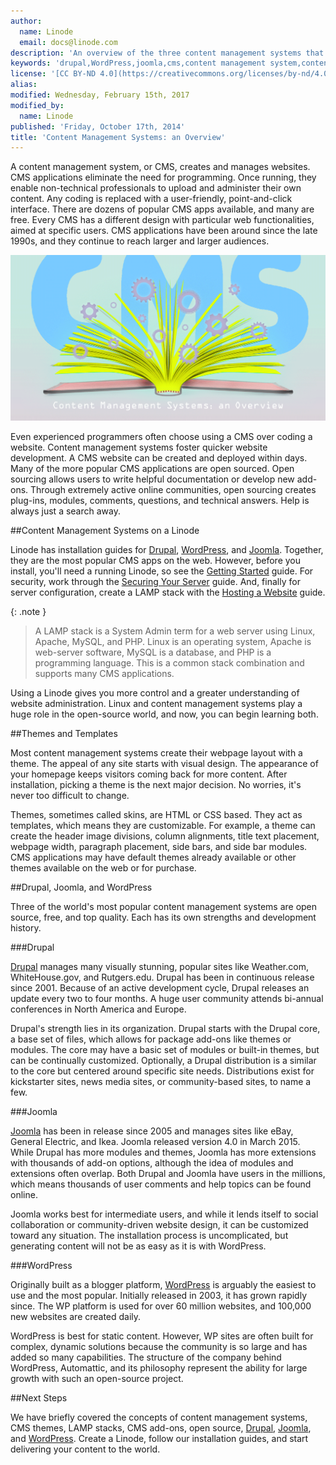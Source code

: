 ```yaml
---
author:
  name: Linode
  email: docs@linode.com
description: 'An overview of the three content management systems that Linode supports'
keywords: 'drupal,WordPress,joomla,cms,content management system,content management framwork, '
license: '[CC BY-ND 4.0](https://creativecommons.org/licenses/by-nd/4.0)'
alias: 
modified: Wednesday, February 15th, 2017
modified_by:
  name: Linode
published: 'Friday, October 17th, 2014'
title: 'Content Management Systems: an Overview'
---
```


A content management system, or CMS, creates and manages websites. CMS applications eliminate the need for programming. Once running, they enable non-technical professionals to upload and administer their own content. Any coding is replaced with a user-friendly, point-and-click interface. There are dozens of popular CMS apps available, and many are free. Every CMS has a different design with particular web functionalities, aimed at specific users. CMS applications have been around since the late 1990s, and they continue to reach larger and larger audiences.

![Content Management Systems: an Overview](/docs/assets/content-management-systems-an-overview.png "Content Management Systems: an Overview")

Even experienced programmers often choose using a CMS over coding a website. Content management systems foster quicker website development. A CMS website can be created and deployed within days. Many of the more popular CMS applications are open sourced. Open sourcing allows users to write helpful documentation or develop new add-ons. Through extremely active online communities, open sourcing creates plug-ins, modules, comments, questions, and technical answers. Help is always just a search away. 

##Content Management Systems on a Linode

Linode has installation guides for [Drupal](/docs/websites/cms/managing-web-content-with-drupal-7), [WordPress](/docs/websites/cms/manage-web-content-with-wordpress), and [Joomla](/docs/websites/cms/manage-web-content-with-joomla). Together, they are the most popular CMS apps on the web. However, before you install, you'll need a running Linode, so see the [Getting Started](/docs/getting-started) guide. For security, work through the [Securing Your Server](/docs/securing-your-server) guide. And, finally for server configuration, create a LAMP stack with the [Hosting a Website](/docs/websites/hosting-a-website) guide.

 {: .note }
>
>A LAMP stack is a System Admin term for a web server using Linux, Apache, MySQL, and PHP. Linux is an operating system, Apache is web-server software, MySQL is a database, and PHP is a programming language. This is a common stack combination and supports many CMS applications. 

Using a Linode gives you more control and a greater understanding of website administration. Linux and content management systems play a huge role in the open-source world, and now, you can begin learning both.


##Themes and Templates

Most content management systems create their webpage layout with a theme. The appeal of any site starts with visual design. The appearance of your homepage keeps visitors coming back for more content. After installation, picking a theme is the next major decision. No worries, it's never too difficult to change.

Themes, sometimes called skins, are HTML or CSS based. They act as templates, which means they are customizable. For example, a theme can create the header image divisions, column alignments, title text placement, webpage width, paragraph placement, side bars, and side bar modules. CMS applications may have default themes already available or other themes available on the web or for purchase.

##Drupal, Joomla, and WordPress 

Three of the world's most popular content management systems are open source, free, and top quality. Each has its own strengths and development history. 

###Drupal

[Drupal](/docs/websites/cms/managing-web-content-with-drupal-7) manages many visually stunning, popular sites like Weather.com, WhiteHouse.gov, and Rutgers.edu. Drupal has been in continuous release since 2001. Because of an active development cycle, Drupal releases an update every two to four months. A huge user community attends bi-annual conferences in North America and Europe. 

Drupal's strength lies in its organization. Drupal starts with the Drupal core, a base set of files, which allows for package add-ons like themes or modules. The core may have a basic set of modules or built-in themes, but can be continually customized. Optionally, a Drupal distribution is a similar to the core but centered around specific site needs. Distributions exist for kickstarter sites, news media sites, or community-based sites, to name a few.

###Joomla

[Joomla](/docs/websites/cms/manage-web-content-with-joomla) has been in release since 2005 and manages sites like eBay, General Electric, and Ikea. Joomla released version 4.0 in March 2015. While Drupal has more modules and themes, Joomla has more extensions with thousands of add-on options, although the idea of modules and extensions often overlap. Both Drupal and Joomla have users in the millions, which means thousands of user comments and help topics can be found online.

Joomla works best for intermediate users, and while it lends itself to social collaboration or community-driven website design, it can be customized toward any situation. The installation process is uncomplicated, but generating content will not be as easy as it is with WordPress. 

###WordPress

Originally built as a blogger platform, [WordPress](/docs/websites/cms/manage-web-content-with-wordpress) is arguably the easiest to use and the most popular. Initially released in 2003, it has grown rapidly since. The WP platform is used for over 60 million websites, and 100,000 new websites are created daily. 

WordPress is best for static content. However, WP sites are often built for complex, dynamic solutions because the community is so large and has added so many capabilities. The structure of the company behind WordPress, Automattic, and its philosophy represent the ability for large growth with such an open-source project.   


##Next Steps

We have briefly covered the concepts of content management systems, CMS themes, LAMP stacks, CMS add-ons, open source, [Drupal](/docs/websites/cms/managing-web-content-with-drupal-7), [Joomla](/docs/websites/cms/manage-web-content-with-joomla), and [WordPress](/docs/websites/cms/manage-web-content-with-wordpress). Create a Linode, follow our installation guides, and start delivering your content to the world. 









